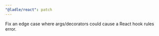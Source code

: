 ```yaml
---
"@ladle/react": patch
---
```


Fix an edge case where args/decorators could cause a React hook rules error.
